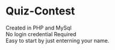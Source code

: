 # Quiz-Contest
Created in PHP and MySql<br/>
No login credential Required<br/>
Easy to start by just enterning your name.<br/>
